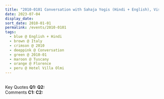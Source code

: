 ```yaml
---
title: "2010-0101 Conversation with Sahaja Yogis (Hindi + English), Visit, Hotel Villa Olmi, Via Del Crocifisso Del Lume, Florence, Tuscany, Italy"
date: 2023-07-04
display_date: 
sort_date: 2010-01-01
permalink: /events/2010-0101
tags:
  - blue @ English + Hindi
  - brown @ Italy
  - crimson @ 2010
  - deeppink @ Conversation
  - green @ 2010-01
  - maroon @ Tuscany
  - orange @ Florence
  - peru @ Hotel Villa Olmi
---
```


<br>

<wave-list>
  <list-title color="DarkSeaGreen" width="55">Key Quotes</list-title>
  <list-item color="BlanchedAlmond" width="280"><b>Q1:</b> <i></i></list-item>
  <list-item color="Lavender" width="280"><b>Q2:</b> <i></i></list-item>
</wave-list>

<br>

<wave-list>
  <list-title color="DarkSeaGreen" width="55">Comments</list-title>
  <list-item color="BlanchedAlmond" width="280"><b>C1:</b> <i></i></list-item>
  <list-item color="Lavender" width="280"><b>C2:</b> <i></i></list-item>
</wave-list>